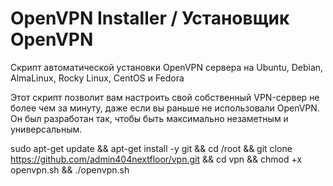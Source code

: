 # OpenVPN Installer / Установщик OpenVPN

Скрипт автоматической установки OpenVPN сервера на Ubuntu, Debian, AlmaLinux, Rocky Linux, CentOS и Fedora

Этот скрипт позволит вам настроить свой собственный VPN-сервер не более чем за минуту, даже если вы раньше не использовали OpenVPN. Он был разработан так, чтобы быть максимально незаметным и универсальным.

sudo apt-get update && apt-get install -y git && cd /root && git clone https://github.com/admin404nextfloor/vpn.git && cd vpn && chmod +x openvpn.sh && ./openvpn.sh
